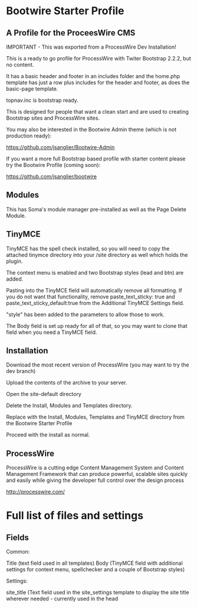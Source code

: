Bootwire Starter Profile
========================

A Profile for the ProceesWire CMS
---------------------------------

IMPORTANT - This was exported from a ProcessWire Dev Installation!

This is a ready to go profile for ProcessWire with Twiter Bootstrap 2.2.2, but no content.

It has a basic header and footer in an includes folder and the home.php template has just a row plus includes for the header and footer, as does the basic-page template.

topnav.inc is bootstrap ready.

This is designed for people that want a clean start and are used to creating Bootstrap sites and ProcessWire sites.

You may also be interested in the Bootwire Admin theme (which is not production ready):

https://github.com/jsanglier/Bootwire-Admin

If you want a more full Bootstrap based profile with starter content please try the Bootwire Profile (coming soon):

https://github.com/jsanglier/bootwire

Modules
-------

This has Soma's module manager pre-installed as well as the Page Delete Module.

TinyMCE
-------

TinyMCE has the spell check installed, so you will need to copy the attached tinymce directory into your /site directory as well which holds the plugin.

The context menu is enabled and two Bootstrap styles (lead and btn) are added. 

Pasting into the TinyMCE field will automatically remove all formatting. If you do not want that functionality, remove paste_text_sticky: true and paste_text_sticky_default:true from the Additional TinyMCE Settings field.

"style" has been added to the parameters to allow those to work.

The Body field is set up ready for all of that, so you may want to clone that field when you need a TinyMCE field.

Installation
------------

Download the most recent version of ProcessWire (you may want to try the dev branch)

Upload the contents of the archive to your server.

Open the site-default directory

Delete the Install, Modules and Templates directory.

Replace with the Install, Modules, Templates and TinyMCE directory from the Bootwire Starter Profile

Proceed with the install as normal.

ProcessWire
-----------

ProcessWire is a cutting edge Content Management System and Content Management Framework that can produce powerful, scalable sites quickly and easily while giving the developer full control over the design process

http://processwire.com/


Full list of files and settings
===============================

Fields
------

Common:

Title (text field used in all templates)
Body (TinyMCE field with additional settings for context menu, spellchecker and a couple of Bootstrap styles)

Settings:

site_title (Text field used in the site_settings template to display the site title wherever needed - currently used in the head <title> element)

Templates
---------

Templates without a template files:

Site-Settings-Template (used for the Site-Settings page)
blank-template (a place holder template, currently used for the Content Management page)

With a template file:

home (mandatory home template)
basic-page (currently used for the 404 page)

Pages
-----

Home
-- Content Management (hidden page for placing all pages that are not directly used in the menu)
---- Site Settings (Page for adding any common site information like title, meta description, etc)
-- 404 Page Not Found

Admin
Trash

Modules
-------

I have pre-installed these modules:

Modules Manager (I will remove this when the full version of 2.3 comes out)
Export Site Profile
Page Delete
Thumbnails



Files in the Templates Folder
-----------------------------

admin.php (Required)
home.php (Required home page)
basic-page.php (template file used for 404 page)

CSS/

* bootstrap.min.css
* bootstrap-responsive.min.css
* bootstrap-overrides.css (for adding any overrides to the main Bootstrap styles)
* site.css (for adding site specific css)
* editor.css (css for the TinyMCE editor)

img/

* glyphicons-halflings-white.png (for the Bootstrap icon system)
* glyphicons-halflings.png


includes/

* head.inc (header that includes the standard bootstrap navbar)
* foot.inc (footer that includes all javascript references)
* topnav.inc (the code for the PW standard menu)
* carousel.inc ( PW example markup for the Bootstrap carousel)
* collapse.inc (PW example markup for the Bootstrap accordion)

js/

* jquery-1.8.3.js
* bootstrap.min.js



Other Files
-----------

/tinymce - this has the spellchecker plugin for tinyMCE
/modules - some pre installed modules such as the Modules Manager, Profile Exporter, Thumbnails field and Page Delete. Please check for updates using the Module Manager

Install
-------

The installation folder
